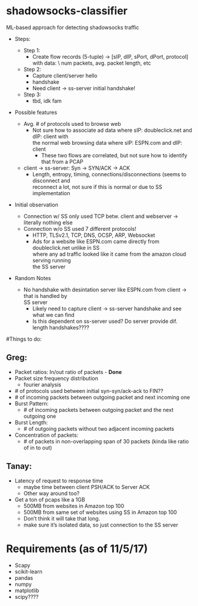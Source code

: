 # shadowsocks-classifier
ML-based approach for detecting shadowsocks traffic

* Steps:
	* Step 1:
		* Create flow records (5-tuple) -> [sIP, dIP, sPort, dPort, protocol] with data: \ 
			num packets, avg. packet length, etc
	* Step 2:
		* Capture client/server hello
		* handshake
		* Need client -> ss-server initial handshake!
	* Step 3:
		* tbd, idk fam

* Possible features
	* Avg. # of protocols used to browse web
		* Not sure how to associate ad data where sIP: doubleclick.net and dIP: client with \
			the normal web browsing data where sIP: ESPN.com and dIP: client 
			* These two flows are correlated, but not sure how to identify that from a PCAP
	* client -> ss-server: Syn -> SYN/ACK -> ACK
		* Length, entropy, timing, connections/disconnections (seems to disconnect and \
			reconnect a lot, not sure if this is normal or due to SS implementation

* Initial observation
	* Connection w/ SS only used TCP betw. client and webserver -> literally nothing else
	* Connection w/o SS used 7 different protocols!
		* HTTP, TLSv2.1, TCP, DNS, OCSP, ARP, Websocket
		* Ads for a website like ESPN.com came directly from doubleclick.net unlike in SS \
			where any ad traffic looked like it came from the amazon cloud serving running \
			the SS server 

* Random Notes
	* No handshake with desintation server like ESPN.com from client -> that is handled by \
		SS server
		* Likely need to capture client -> ss-server handshake and see what we can find
		* Is this dependent on ss-server used?  Do server provide dif. length handshakes????

#Things to do:
## Greg:
* Packet ratios: In/out ratio of packets - **Done**
* Packet size frequency distribution
	* fourier analysis
* \# of protocols used between initial syn-syn/ack-ack to FIN??
* \# of incoming packets between outgoing packet and next incoming one
* Burst Pattern: 
	* \# of incoming packets between outgoing packet and the next outgoing one
* Burst Length: 
	* \# of outgoing packets without two adjacent incoming packets
* Concentration of packets: 
	* \# of packets in non-overlapping span of 30 packets (kinda like ratio of in to out)

## Tanay:
* Latency of request to response time 
	* maybe time between client PSH/ACK to Server ACK
	* Other way around too?
* Get a ton of pcaps like a 1GB
	* 500MB from websites in Amazon top 100
	* 500MB from same set of websites using SS in Amazon top 100
	* Don’t think it will take that long.
	* make sure it’s isolated data, so just connection to the SS server


# Requirements (as of 11/5/17)
* Scapy
* scikit-learn
* pandas
* numpy 
* matplotlib
* scipy????



